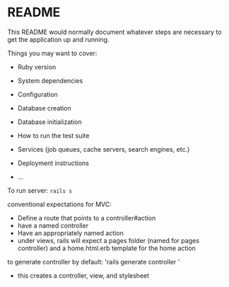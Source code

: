 # README

This README would normally document whatever steps are necessary to get the
application up and running.

Things you may want to cover:

* Ruby version

* System dependencies

* Configuration

* Database creation

* Database initialization

* How to run the test suite

* Services (job queues, cache servers, search engines, etc.)

* Deployment instructions

* ...

To run server: `rails s`

conventional expectations for MVC:
- Define a route that points to a controller#action
- have a named controller 
- Have an appropriately named action
- under views, rails will expect a pages folder (named for pages controller) and a home.html.erb template for the home action

to generate controller by default: 'rails generate controller <name>'
- this creates a controller, view, and stylesheet